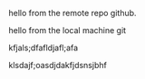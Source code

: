 hello from the remote repo github. 

hello from the local machine git







kfjals;dfafldjafl;afa






klsdajf;oasdjdakfjdsnsjbhf
